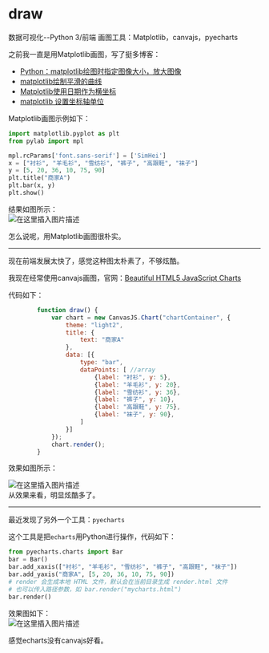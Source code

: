 # draw
数据可视化--Python 3/前端 画图工具：Matplotlib，canvajs，pyecharts                  


之前我一直是用Matplotlib画图，写了挺多博客：                  

*   [Python：matplotlib绘图时指定图像大小，放大图像](https://blog.csdn.net/zhangpeterx/article/details/90734660)                    
*   [matplotlib绘制平滑的曲线](https://blog.csdn.net/zhangpeterx/article/details/83684239)                           
*   [Matplotlib使用日期作为横坐标](https://blog.csdn.net/zhangpeterx/article/details/83628558)                            
*   [matplotlib 设置坐标轴单位](https://blog.csdn.net/zhangpeterx/article/details/96887459)                               

Matplotlib画图示例如下：                  

```python
import matplotlib.pyplot as plt
from pylab import mpl

mpl.rcParams['font.sans-serif'] = ['SimHei']
x = ["衬衫", "羊毛衫", "雪纺衫", "裤子", "高跟鞋", "袜子"]
y = [5, 20, 36, 10, 75, 90]
plt.title("商家A")
plt.bar(x, y)
plt.show()

```
结果如图所示：                                    
![在这里插入图片描述](https://img-blog.csdnimg.cn/20190822201255258.png?x-oss-process=image/watermark,type_ZmFuZ3poZW5naGVpdGk,shadow_10,text_aHR0cHM6Ly9ibG9nLmNzZG4ubmV0L3poYW5ncGV0ZXJ4,size_16,color_FFFFFF,t_70)                  

怎么说呢，用Matplotlib画图很朴实。                  
*******
现在前端发展太快了，感觉这种图太朴素了，不够炫酷。                  

我现在经常使用canvajs画图，官网：[Beautiful HTML5 JavaScript Charts](https://canvasjs.com/)                  

代码如下：
```js
        function draw() {
            var chart = new CanvasJS.Chart("chartContainer", {
                theme: "light2",
                title: {
                    text: "商家A"
                },
                data: [{
                    type: "bar",
                    dataPoints: [ //array
                        {label: "衬衫", y: 5},
                        {label: "羊毛衫", y: 20},
                        {label: "雪纺衫", y: 36},
                        {label: "裤子", y: 10},
                        {label: "高跟鞋", y: 75},
                        {label: "袜子", y: 90},
                    ]
                }]
            });
            chart.render();
        }
```

效果如图所示：                  

![在这里插入图片描述](https://img-blog.csdnimg.cn/20190822201314954.png?x-oss-process=image/watermark,type_ZmFuZ3poZW5naGVpdGk,shadow_10,text_aHR0cHM6Ly9ibG9nLmNzZG4ubmV0L3poYW5ncGV0ZXJ4,size_16,color_FFFFFF,t_70)                  
从效果来看，明显炫酷多了。
*********                  
最近发现了另外一个工具：`pyecharts`                  

这个工具是把`echarts`用Python进行操作，代码如下：                  
```python
from pyecharts.charts import Bar
bar = Bar()
bar.add_xaxis(["衬衫", "羊毛衫", "雪纺衫", "裤子", "高跟鞋", "袜子"])
bar.add_yaxis("商家A", [5, 20, 36, 10, 75, 90])
# render 会生成本地 HTML 文件，默认会在当前目录生成 render.html 文件
# 也可以传入路径参数，如 bar.render("mycharts.html")
bar.render()
```
效果图如下：                  
![在这里插入图片描述](https://img-blog.csdnimg.cn/201908222023335.png?x-oss-process=image/watermark,type_ZmFuZ3poZW5naGVpdGk,shadow_10,text_aHR0cHM6Ly9ibG9nLmNzZG4ubmV0L3poYW5ncGV0ZXJ4,size_16,color_FFFFFF,t_70)                  

感觉echarts没有canvajs好看。                  